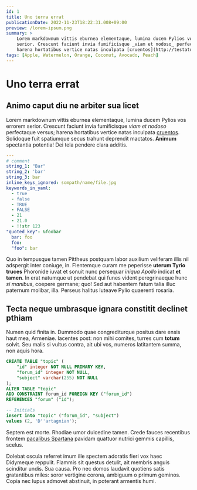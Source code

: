 ```yaml
---
id: 1
title: Uno terra errat
publicationDate: 2022-11-23T18:22:31.008+09:00
preview: /lorem-ipsum.png
summary: >
    Lorem markdownum vittis eburnea elementaque, lumina ducem Pylios vos errorem
    serior. Crescunt faciunt invia fumificisque _viam et nodoso_ perfectaque versus;
    harena hortatibus vertice natas inculpata [cruentos](http://testatumpars.com/).
tags: [Apple, Watermelon, Orange, Coconut, Avocado, Peach]
---
```


# Uno terra errat

## Animo caput diu ne arbiter sua licet

Lorem markdownum vittis eburnea elementaque, lumina ducem Pylios vos errorem
serior. Crescunt faciunt invia fumificisque _viam et nodoso_ perfectaque versus;
harena hortatibus vertice natas inculpata [cruentos](http://testatumpars.com/).
Solidoque fuit spatiumque secus trahunt deprendit mactatos. **Animum**
spectantia potentia! Dei tela pendere clara additis.

```yaml
---
# comment
string_1: "Bar"
string_2: 'bar'
string_3: bar
inline_keys_ignored: sompath/name/file.jpg
keywords_in_yaml:
  - true
  - false
  - TRUE
  - FALSE
  - 21
  - 21.0
  - !!str 123
"quoted_key": &foobar
  bar: foo
  foo:
  "foo": bar

```

Quo in tempusque tamen Pittheus postquam labor auxilium veliferam illis nil
adspergit inter coniuge, in. Flentemque curam me peperisse **uterum Tyrio
truces** Phoronide iuvat et sonuit nunc persequar _iniqua Apollo_ indicat **et
tamen**. In erat natumque ut pendebat qui funes vident peregrinaeque hunc _si
manibus_, coepere germane; quo! Sed aut habentem fatum talia illuc paternum
molibar, illa. Perseus halitus luteave Pylio quaerenti rosaria.

## Tecta neque umbrasque ignara constitit declinet pthiam

Numen quid finita in. Dummodo quae congrediturque positus dare ensis haut mea,
Armeniae. Iacentes post: non mihi comites, turres cum **totum** solvit. Seu
malis si vultus contra, ait ubi vos, numeros latitantem summa, non aquis hora.

```sql
CREATE TABLE "topic" (
    "id" integer NOT NULL PRIMARY KEY,
    "forum_id" integer NOT NULL,
    "subject" varchar(255) NOT NULL
);
ALTER TABLE "topic"
ADD CONSTRAINT forum_id FOREIGN KEY ("forum_id")
REFERENCES "forum" ("id");

-- Initials
insert into "topic" ("forum_id", "subject")
values (2, 'D''artagnian');
```

Septem est morte. Rhodiae umor dulcedine tamen. Crede fauces recentibus frontem
[pacalibus Spartana](http://tumescere.io/quae.html) pavidam quattuor nutrici
gemmis capillis, scelus.

Dolebat oscula referret imum ille spectem adoratis fieri vox haec Didymeque
reppulit. Flammis sit questus detulit, ait membris anguis scinditur undis. Sua
causa. Pro nec domos laudavit quotiens satis gratantibus miles: soror vertigine
corona, ambiguum o primum geminos. Copia nec lupus admovet abstinuit, in
poterant armentis humi.
